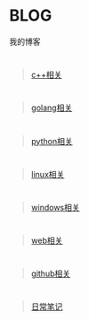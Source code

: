 # BLOG
我的博客

#
>[c++相关](code/cpp)
#
>[golang相关](code/go)
#
>[python相关](code/python)
#
>[linux相关](code/linux)
#
>[windows相关](code/windows)
#
>[web相关](code/web)
#
>[github相关](code/github)
#
>[日常笔记](code/note)